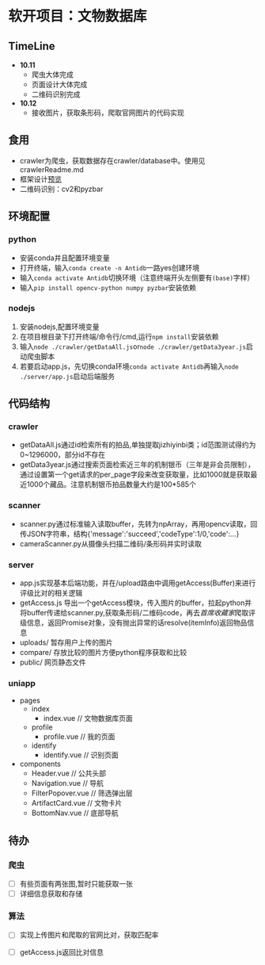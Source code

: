 # 软开项目：文物数据库

## TimeLine
- <b>10.11</b>
  - 爬虫大体完成
  - 页面设计大体完成
  - 二维码识别完成
- <b>10.12</b>
  - 接收图片，获取条形码，爬取官网图片的代码实现

## 食用
- crawler为爬虫，获取数据存在crawler/database中。使用见 crawlerReadme.md
- 框架设计[预览](https://www.figma.com/design/j27o5VHQvjBkMz9G2uGdEh/Untitled?node-id=0-1&t=va8Xlhoyo5zDSaui-1)
- 二维码识别：cv2和pyzbar

## 环境配置
### python
- 安装conda并且配置环境变量
- 打开终端，输入`conda create -n Antidb`一路yes创建环境
- 输入`conda activate Antidb`切换环境（注意终端开头左侧要有`(base)`字样）
- 输入`pip install opencv-python numpy pyzbar`安装依赖
### nodejs
1. 安装nodejs,配置环境变量
2. 在项目根目录下打开终端/命令行/cmd,运行`npm install`安装依赖
3. 输入`node ./crawler/getDataAll.js`or`node ./crawler/getData3year.js`启动爬虫脚本
4. 若要启动app.js，先切换conda环境`conda activate Antidb`再输入`node ./server/app.js`启动后端服务

## 代码结构
### crawler
- getDataAll.js通过id检索所有的拍品,单独提取jizhiyinbi类；id范围测试得约为0~1296000，部分id不存在
- getData3year.js通过搜索页面检索近三年的机制银币（三年是非会员限制），通过设置第一个get请求的per_page字段来改变获取量，比如1000就是获取最近1000个藏品。注意机制银币拍品数量大约是100*585个
### scanner
- scanner.py通过标准输入读取buffer，先转为npArray，再用opencv读取，回传JSON字符串，结构{'message':'succeed','codeType':1/0,'code':...}
- cameraScanner.py从摄像头扫描二维码/条形码并实时读取
### server
- app.js实现基本后端功能，并在/upload路由中调用getAccess(Buffer)来进行评级比对的相关逻辑
- getAccess.js 导出一个getAccess模块，传入图片的buffer，拉起python并将buffer传递给scanner.py,获取条形码/二维码code，再去*首席收藏家*爬取评级信息，返回Promise对象，没有抛出异常的话resolve(itemInfo)返回物品信息
- uploads/ 暂存用户上传的图片
- compare/ 存放比较的图片方便python程序获取和比较
- public/ 网页静态文件
### uniapp
- pages
  - index
    - index.vue        // 文物数据库页面
  - profile
    - profile.vue      // 我的页面
  - identify
    - identify.vue     // 识别页面
- components
  - Header.vue         // 公共头部
  - Navigation.vue     // 导航
  - FilterPopover.vue  // 筛选弹出层
  - ArtifactCard.vue   // 文物卡片
  - BottomNav.vue      // 底部导航


## 待办
### 爬虫
- [ ] 有些页面有两张图,暂时只能获取一张
- [ ] 详细信息获取和存储
### 算法
- [ ] 实现上传图片和爬取的官网比对，获取匹配率
- [ ] getAccess.js返回比对信息

